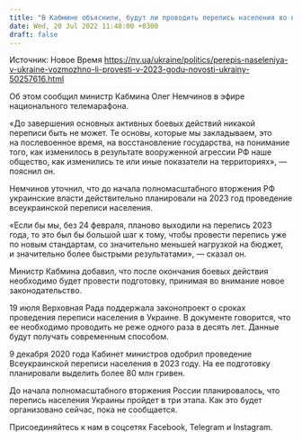 ```yaml
---
title: "В Кабмине объяснили, будут ли проводить перепись населения во время полномасштабного вторжения РФ"
date: Wed, 20 Jul 2022 11:48:00 +0300
draft: false
---
```

Источник: Новое Время https://nv.ua/ukraine/politics/perepis-naseleniya-v-ukraine-vozmozhno-li-provesti-v-2023-godu-novosti-ukrainy-50257616.html


 Об этом сообщил министр Кабмина Олег Немчинов в эфире национального телемарафона.

«До завершения основных активных боевых действий никакой переписи быть не может. Те основы, которые мы закладываем, это на послевоенное время, на восстановление государства, на понимание того, как изменилось в результате вооруженной агрессии РФ наше общество, как изменились те или иные показатели на территориях», — пояснил он.

Немчинов уточнил, что до начала полномасштабного вторжения РФ украинские власти действительно планировали на 2023 год проведение всеукраинской переписи населения.

«Если бы мы, без 24 февраля, планово выходили на перепись 2023 года, то это был бы большой шаг к тому, чтобы провести перепись уже по новым стандартам, со значительно меньшей нагрузкой на бюджет, и значительно более быстрыми результатами», — сказал он.

Министр Кабмина добавил, что после окончания боевых действия необходимо будет провести подготовку, принимая во внимание новое законодательство.

19 июля Верховная Рада поддержала законопроект о сроках проведения переписи населения в Украине. В документе говорится, что ее необходимо проводить не реже одного раза в десять лет. Данные будут получать современным способом.

9 декабря 2020 года Кабинет министров одобрил проведение Всеукраинской переписи населения в 2023 году. На ее подготовку планировали выделить более 80 млн гривен.

До начала полномасштабного вторжения России планировалось, что перепись населения Украины пройдет в три этапа. Как это будет организовано сейчас, пока не сообщается.

Присоединяйтесь к нам в соцсетях Facebook, Telegram и Instagram.
